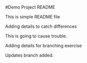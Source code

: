 #Demo Project README

This is simple README file 

Adding details to catch differences

This is going to cause trouble.

Adding details for branching exercise

Updates branch added.